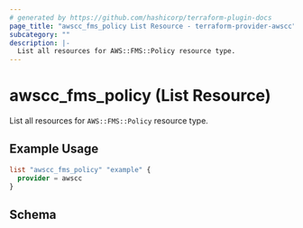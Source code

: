 ```yaml
---
# generated by https://github.com/hashicorp/terraform-plugin-docs
page_title: "awscc_fms_policy List Resource - terraform-provider-awscc"
subcategory: ""
description: |-
  List all resources for AWS::FMS::Policy resource type.
---
```


# awscc_fms_policy (List Resource)

List all resources for `AWS::FMS::Policy` resource type.

## Example Usage

```terraform
list "awscc_fms_policy" "example" {
  provider = awscc
}
```

<!-- schema generated by tfplugindocs -->
## Schema
